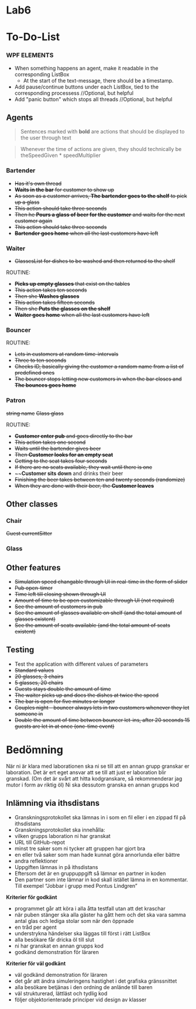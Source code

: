 # Lab6

# To-Do-List
### WPF ELEMENTS
* When something happens an agent, make it readable in the corresponding ListBox
  * At the start of the text-message, there should be a timestamp.
* Add pause/continue buttons under each ListBox, tied to the corresponding processess //Optional, but helpful
* Add "panic button" which stops all threads //Optional, but helpful
  
## Agents
> Sentences marked with **bold** are actions that should be displayed to the user through text

> Whenever the time of actions are given, they should technically be theSpeedGiven * speedMultiplier
### Bartender
* ~~Has it's own thread~~
* ~~**Waits in the bar** for customer to show up~~
* ~~As soon as a customer arrives, **The bartender goes to the shelf** to pick up a glass~~
 * ~~This action should take three seconds~~
* ~~Then he **Pours a glass of beer for the customer** and waits for the next customer again~~
 * ~~This action should take three seconds~~
* ~~**Bartender goes home** when all the last customers have left~~

### Waiter
* ~~GlassesList for dishes to be washed and then returned to the shelf~~

ROUTINE:
* ~~**Picks up empty glasses** that exist on the tables~~
 * ~~This action takes ten seconds~~
* ~~Then she **Washes glasses**~~
 * ~~This action takes fifteen seconds~~
* ~~Then she **Puts the glasses on the shelf**~~
* ~~**Waiter goes home** when all the last customers have left~~

### Bouncer
ROUTINE:
* ~~Lets in customers at random time-intervals~~
 * ~~Three to ten seconds~~
* ~~Checks ID, basically giving the customer a random name from a list of predefined ones~~
* ~~The bouncer stops letting new customers in when the bar closes and **The bounces goes home**~~

### Patron
~~string name~~
~~Glass glass~~

ROUTINE:
* ~~**Customer enter pub** and goes directly to the bar~~
 * ~~This action takes one second~~
* ~~Waits until the bartender gives beer~~
* ~~Then **Customer looks for an empty seat**~~
 * ~~Getting to the seat takes four seconds~~
 * ~~If there are no seats available, they wait until there is one~~
* ~~**Customer sits down** and drinks their beer
 * ~~Finishing the beer takes between ten and twenty seconds (randomize)~~
* ~~When they are done with their beer, the **Customer leaves**~~

## Other classes
### Chair
~~Guest currentSitter~~

### Glass

## Other features
* ~~Simulation speed changable through UI in real-time in the form of slider~~
* ~~Pub open-timer~~
 * ~~Time left till closing shown through UI~~
 * ~~Amount of time to be open customizable through UI (not required)~~
* ~~See the amount of customers in pub~~
* ~~See the amount of glasses available on shelf (and the total amount of glasses existent)~~
* ~~See the amount of seats available (and the total amount of seats existent)~~

## Testing
* Test the application with different values of parameters
 * ~~Standard values~~
 * ~~20 glasses, 3 chairs~~
 * ~~5 glasses, 20 chairs~~
 * ~~Guests stays double the amount of time~~
 * ~~The waiter picks up and does the dishes at twice the speed~~
 * ~~The bar is open for five minutes or longer~~
 * ~~Couples night - bouncer always lets in two customers whenever they let someone in~~
 * ~~Double the amount of time between bouncer let-ins, after 20 seconds 15 guests are let in at once (one-time event)~~
 
# Bedömning
När ni är klara med laborationen ska ni se till att en annan grupp granskar er laboration. Det är ert eget ansvar att se till att just er laboration blir granskad. (Om det är svårt att hitta kodgranskare, så rekommenderar jag mutor i form av riktig öl) Ni ska dessutom granska en annan grupps kod

## Inlämning via ithsdistans
* Granskningsprotokollet ska lämnas in i som en fil eller i en zippad fil på ithsdistans
* Granskningsprotokollet ska innehålla:
 * vilken grupps laboration ni har granskat
 * URL till GitHub-repot
 * minst tre saker som ni tycker att gruppen har gjort bra
 * en eller två saker som man hade kunnat göra annorlunda eller bättre
 * andra reflektioner
* Uppgiften lämnas in på ithsdistans
* Eftersom det är en gruppuppgift så lämnar en partner in koden
* Den partner som inte lämnar in kod skall istället lämna in en kommentar. Till exempel
“Jobbar i grupp med Pontus Lindgren”

**Kriterier för godkänt**
* programmet går att köra i alla åtta testfall utan att det kraschar
* när puben stänger ska alla gäster ha gått hem och det ska vara samma antal glas och lediga stolar som när den öppnade
* en tråd per agent
* understrykna händelser ska läggas till först i rätt ListBox
* alla besökare får dricka öl till slut
* ni har granskat en annan grupps kod
* godkänd demonstration för läraren

**Kriterier för väl godkänt**
* väl godkänd demonstration för läraren
* det går att ändra simuleringens hastighet i det grafiska gränssnittet
* alla besökare betjänas i den ordning de anlände till baren
* väl strukturerad, lättläst och tydlig kod
* följer objektorienterade principer vid design av klasser
